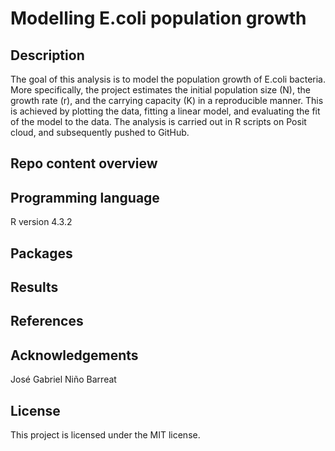 # Modelling E.coli population growth

## Description
The goal of this analysis is to model the population growth of E.coli bacteria. More specifically, the project estimates the initial population size (N), the growth rate (r), and the carrying capacity (K) in a reproducible manner. This is achieved by plotting the data, fitting a linear model, and evaluating the fit of the model to the data. The analysis is carried out in R scripts on Posit cloud, and subsequently pushed to GitHub.

## Repo content overview


## Programming language
R version 4.3.2

## Packages


## Results


## References


## Acknowledgements
José Gabriel Niño Barreat

## License
This project is licensed under the MIT license.
